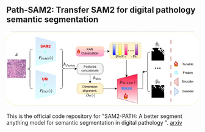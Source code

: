 ## Path-SAM2: Transfer SAM2 for digital pathology semantic segmentation

<p align="center">
    <img src="imgs/image2.png" style="border-radius: 15px">
</p>


This is the official code repository for "SAM2-PATH: A better segment anything model for semantic segmentation in digital pathology
". [arxiv](https://arxiv.org/abs/2408.03651)